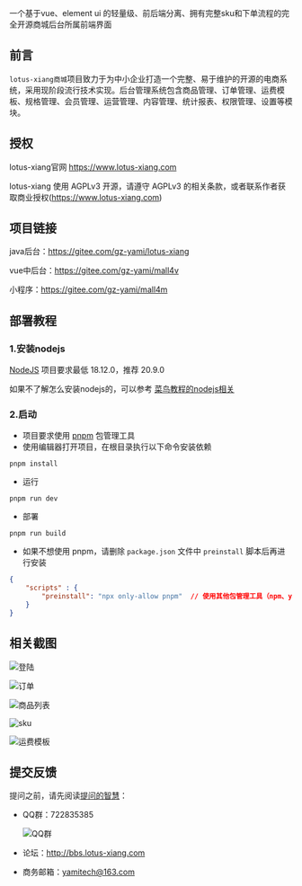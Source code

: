 一个基于vue、element ui 的轻量级、前后端分离、拥有完整sku和下单流程的完全开源商城后台所属前端界面




## 前言

`lotus-xiang商城`项目致力于为中小企业打造一个完整、易于维护的开源的电商系统，采用现阶段流行技术实现。后台管理系统包含商品管理、订单管理、运费模板、规格管理、会员管理、运营管理、内容管理、统计报表、权限管理、设置等模块。


## 授权

lotus-xiang官网 https://www.lotus-xiang.com

lotus-xiang 使用 AGPLv3 开源，请遵守 AGPLv3 的相关条款，或者联系作者获取商业授权(https://www.lotus-xiang.com)

## 项目链接

java后台：https://gitee.com/gz-yami/lotus-xiang

vue中后台：https://gitee.com/gz-yami/mall4v

小程序：https://gitee.com/gz-yami/mall4m




## 部署教程

### 1.安装nodejs

[NodeJS](https://nodejs.org/) 项目要求最低 18.12.0，推荐 20.9.0

如果不了解怎么安装nodejs的，可以参考 [菜鸟教程的nodejs相关](https://www.runoob.com/nodejs/nodejs-install-setup.html)

### 2.启动

- 项目要求使用 [pnpm](https://www.pnpm.cn/) 包管理工具
- 使用编辑器打开项目，在根目录执行以下命令安装依赖

```
pnpm install
```

- 运行

```
pnpm run dev
```

- 部署

```
pnpm run build
```

- 如果不想使用 pnpm，请删除 `package.json` 文件中 `preinstall` 脚本后再进行安装

```json
{
    "scripts" : {
        "preinstall": "npx only-allow pnpm"  // 使用其他包管理工具（npm、yarn、cnpm等）请删除此命令
    }
}
```

## 相关截图

![登陆](https://gitee.com/gz-yami/lotus-xiang/raw/master/screenshot/login.png)

![订单](https://gitee.com/gz-yami/lotus-xiang/raw/master/screenshot/order.png)

![商品列表](https://gitee.com/gz-yami/lotus-xiang/raw/master/screenshot/prodList.png)

![sku](https://gitee.com/gz-yami/lotus-xiang/raw/master/screenshot/sku.png)

![运费模板](https://gitee.com/gz-yami/lotus-xiang/raw/master/screenshot/transport.png)



## 提交反馈

提问之前，请先阅读[提问的智慧](https://github.com/ryanhanwu/How-To-Ask-Questions-The-Smart-Way/blob/master/README-zh_CN.md)：

- QQ群：722835385

  ![QQ群](https://gitee.com/gz-yami/lotus-xiang/raw/master/screenshot/qqGroup.png)

- 论坛：<http://bbs.lotus-xiang.com>

- 商务邮箱：yamitech@163.com
